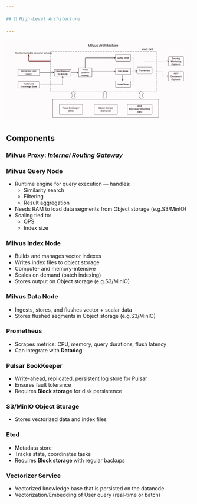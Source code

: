 ```yaml
---

## 📐 High-Level Architecture

---
```

![High level architecture](architecture.jpeg)


##  Components

###  Milvus Proxy: *Internal Routing Gateway*

###  Milvus Query Node
- Runtime engine for query execution — handles:
  - Similarity search
  - Filtering
  - Result aggregation  
- Needs RAM to load data segments from Object storage (e.g.S3/MinIO)
- Scaling tied to:
  - QPS
  - Index size

### Milvus Index Node
- Builds and manages vector indexes  
- Writes index files to object storage  
- Compute- and memory-intensive  
- Scales on demand (batch indexing)  
- Stores output on Object storage (e.g.S3/MinIO)

### Milvus Data Node
- Ingests, stores, and flushes vector + scalar data  
- Stores flushed segments in Object storage (e.g.S3/MinIO)

### Prometheus
- Scrapes metrics: CPU, memory, query durations, flush latency  
- Can integrate with **Datadog**

### Pulsar BookKeeper
- Write-ahead, replicated, persistent log store for Pulsar  
- Ensures fault tolerance  
- Requires **Block storage** for disk persistence

### S3/MinIO Object Storage
- Stores vectorized data and index files  

### Etcd
- Metadata store  
- Tracks state, coordinates tasks  
- Requires **Block storage** with regular backups

### Vectorizer Service
- Vectorized knowledge base that is persisted on the datanode
- Vectorization/Embedding of User query (real-time or batch)
